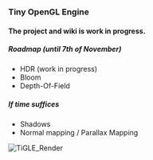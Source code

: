 ### Tiny OpenGL Engine

#### The project and wiki is work in progress.
##### Roadmap (until 7th of November)
- HDR (work in progress)
- Bloom
- Depth-Of-Field
##### If time suffices
- Shadows
- Normal mapping / Parallax Mapping

![TiGLE_Render](https://user-images.githubusercontent.com/60900273/136382352-aa98f700-ed82-473c-a611-621183170a86.png)
